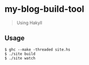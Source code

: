 # my-blog-build-tool

> Using Hakyll

## Usage

```shell
$ ghc --make -threaded site.hs
$ ./site build
$ ./site watch
```
